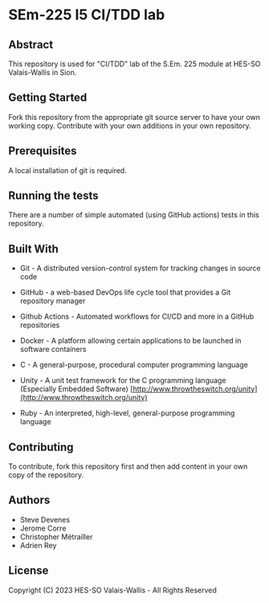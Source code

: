 # SEm-225 I5 CI/TDD lab

## Abstract
This repository is used for "CI/TDD" lab of the S.Em. 225 module at HES-SO Valais-Wallis in Sion.

## Getting Started
Fork this repository from the appropriate git source server to have your own working copy. Contribute with your own additions in your own repository.

## Prerequisites
A local installation of git is required.

## Running the tests
There are a number of simple automated (using GitHub actions) tests in this repository.

## Built With

* Git - A distributed version-control system for tracking changes in source code

* GitHub - a web-based DevOps life cycle tool that provides a Git repository manager

* Github Actions - Automated workflows for CI/CD and more in a GitHub repositories
  
* Docker - A platform allowing certain applications to be launched in software containers

* C - A general-purpose, procedural computer programming language

* Unity - A unit test framework for the C programming language (Especially Embedded Software) [http://www.throwtheswitch.org/unity](http://www.throwtheswitch.org/unity)

* Ruby - An interpreted, high-level, general-purpose programming language

## Contributing
To contribute, fork this repository first and then add content in your own copy of the repository.

## Authors
* Steve Devenes
* Jerome Corre
* Christopher Métrailler
* Adrien Rey

## License
Copyright (C) 2023 HES-SO Valais-Wallis - All Rights Reserved
